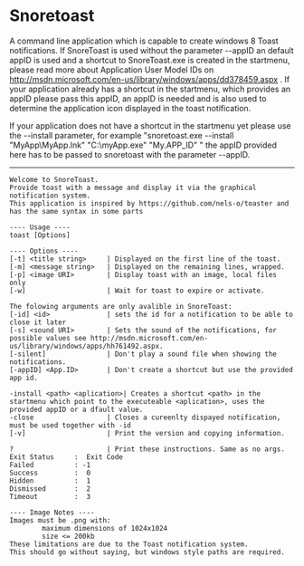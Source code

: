 Snoretoast
==========

A command line application which is capable to create windows 8 Toast notifications.
If SnoreToast is used without the parameter --appID an default appID is used and a shortcut to SnoreToast.exe is created in the startmenu, please read more about Application User Model IDs on http://msdn.microsoft.com/en-us/library/windows/apps/dd378459.aspx .
If your application already has a shortcut in the startmenu, which provides an appID please pass this appID, an appID is needed and is also used to determine the application icon displayed in the toast notification.

If your application does not have a shortcut in the startmenu yet please use the --install parameter, for example "snoretoast.exe --install "MyApp\MyApp.lnk" "C:\myApp.exe" "My.APP_ID" " the appID provided here has to be passed to snoretoast with the parameter --appID.


----------------------------------------------------------
	
    Welcome to SnoreToast.
	Provide toast with a message and display it via the graphical notification system.
	This application is inspired by https://github.com/nels-o/toaster and has the same syntax in some parts
	
	---- Usage ----
	toast [Options]
	
	---- Options ----
	[-t] <title string>     | Displayed on the first line of the toast.
	[-m] <message string>   | Displayed on the remaining lines, wrapped.
	[-p] <image URI>        | Display toast with an image, local files only
	[-w]                    | Wait for toast to expire or activate.
	
	The folowing arguments are only avalible in SnoreToast:
	[-id] <id>              | sets the id for a notification to be able to close it later
	[-s] <sound URI>        | Sets the sound of the notifications, for possible values see http://msdn.microsoft.com/en-us/library/windows/apps/hh761492.aspx.
	[-silent]               | Don't play a sound file when showing the notifications.
	[-appID] <App.ID>       | Don't create a shortcut but use the provided app id.
	
	-install <path> <aplication>| Creates a shortcut <path> in the startmenu which point to the executeable <aplication>, uses the provided appID or a dfault value.
	-close                  | Closes a cureenlty dispayed notification, must be used together with -id
	[-v]                    | Print the version and copying information.
	
	?                       | Print these instructions. Same as no args.
	Exit Status     :  Exit Code
	Failed          : -1
	Success         :  0
	Hidden          :  1
	Dismissed       :  2
	Timeout         :  3
	
	---- Image Notes ----
	Images must be .png with:
	        maximum dimensions of 1024x1024
	        size <= 200kb
	These limitations are due to the Toast notification system.
	This should go without saying, but windows style paths are required.
